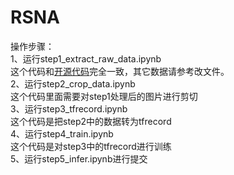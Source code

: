 # RSNA

操作步骤：  
1、运行step1_extract_raw_data.ipynb  
这个代码和[开源代码](https://www.kaggle.com/code/lucasrr/rsna-generate-1024x1024-data)完全一致，其它数据请参考改文件。  
2、运行step2_crop_data.ipynb  
这个代码里面需要对step1处理后的图片进行剪切  
3、运行step3_tfrecord.ipynb  
这个代码是把step2中的数据转为tfrecord  
4、运行step4_train.ipynb  
这个代码是对step3中的tfrecord进行训练  
5、运行step5_infer.ipynb进行提交  

